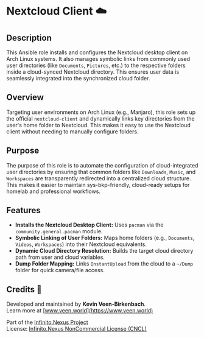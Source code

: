 # Nextcloud Client ☁️

## Description

This Ansible role installs and configures the Nextcloud desktop client on Arch Linux systems. It also manages symbolic links from commonly used user directories (like `Documents`, `Pictures`, etc.) to the respective folders inside a cloud-synced Nextcloud directory. This ensures user data is seamlessly integrated into the synchronized cloud folder.

## Overview

Targeting user environments on Arch Linux (e.g., Manjaro), this role sets up the official `nextcloud-client` and dynamically links key directories from the user's home folder to Nextcloud. This makes it easy to use the Nextcloud client without needing to manually configure folders.

## Purpose

The purpose of this role is to automate the configuration of cloud-integrated user directories by ensuring that common folders like `Downloads`, `Music`, and `Workspaces` are transparently redirected into a centralized cloud structure. This makes it easier to maintain sys-bkp-friendly, cloud-ready setups for homelab and professional workflows.

## Features

- **Installs the Nextcloud Desktop Client:** Uses `pacman` via the `community.general.pacman` module.
- **Symbolic Linking of User Folders:** Maps home folders (e.g., `Documents`, `Videos`, `Workspaces`) into their Nextcloud equivalents.
- **Dynamic Cloud Directory Resolution:** Builds the target cloud directory path from user and cloud variables.
- **Dump Folder Mapping:** Links `InstantUpload` from the cloud to a `~/Dump` folder for quick camera/file access.

## Credits 📝

Developed and maintained by **Kevin Veen-Birkenbach**.  
Learn more at [www.veen.world](https://www.veen.world)

Part of the [Infinito.Nexus Project](https://github.com/kevinveenbirkenbach/infinito-nexus)  
License: [Infinito.Nexus NonCommercial License (CNCL)](https://s.veen.world/cncl)
